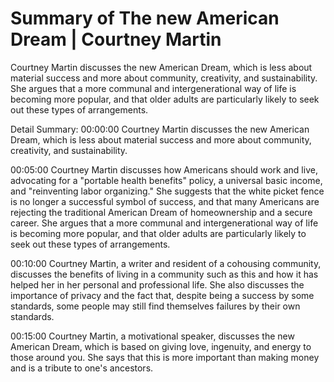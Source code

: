 # Summary of The new American Dream | Courtney Martin

Courtney Martin discusses the new American Dream, which is less about material success and more about community, creativity, and sustainability. She argues that a more communal and intergenerational way of life is becoming more popular, and that older adults are particularly likely to seek out these types of arrangements.

Detail Summary: 
00:00:00
Courtney Martin discusses the new American Dream, which is less about material success and more about community, creativity, and sustainability.

00:05:00
Courtney Martin discusses how Americans should work and live, advocating for a "portable health benefits" policy, a universal basic income, and "reinventing labor organizing." She suggests that the white picket fence is no longer a successful symbol of success, and that many Americans are rejecting the traditional American Dream of homeownership and a secure career. She argues that a more communal and intergenerational way of life is becoming more popular, and that older adults are particularly likely to seek out these types of arrangements.

00:10:00
Courtney Martin, a writer and resident of a cohousing community, discusses the benefits of living in a community such as this and how it has helped her in her personal and professional life. She also discusses the importance of privacy and the fact that, despite being a success by some standards, some people may still find themselves failures by their own standards.

00:15:00
Courtney Martin, a motivational speaker, discusses the new American Dream, which is based on giving love, ingenuity, and energy to those around you. She says that this is more important than making money and is a tribute to one's ancestors.

